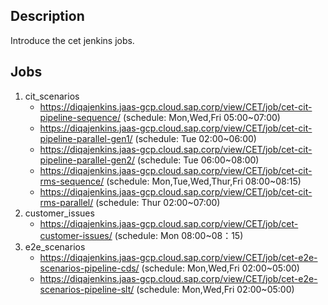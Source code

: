## Description
Introduce the cet jenkins jobs.

## Jobs
1. cit_scenarios
    - https://diqajenkins.jaas-gcp.cloud.sap.corp/view/CET/job/cet-cit-pipeline-sequence/ (schedule: Mon,Wed,Fri 05:00~07:00)
    - https://diqajenkins.jaas-gcp.cloud.sap.corp/view/CET/job/cet-cit-pipeline-parallel-gen1/ (schedule: Tue 02:00~06:00)
    - https://diqajenkins.jaas-gcp.cloud.sap.corp/view/CET/job/cet-cit-pipeline-parallel-gen2/ (schedule: Tue 06:00~08:00)
    - https://diqajenkins.jaas-gcp.cloud.sap.corp/view/CET/job/cet-cit-rms-sequence/ (schedule: Mon,Tue,Wed,Thur,Fri 08:00~08:15)
    - https://diqajenkins.jaas-gcp.cloud.sap.corp/view/CET/job/cet-cit-rms-parallel/ (schedule: Thur 02:00~07:00)
2. customer_issues
    - https://diqajenkins.jaas-gcp.cloud.sap.corp/view/CET/job/cet-customer-issues/ (schedule: Mon 08:00~08：15)
3. e2e_scenarios
    - https://diqajenkins.jaas-gcp.cloud.sap.corp/view/CET/job/cet-e2e-scenarios-pipeline-cds/ (schedule: Mon,Wed,Fri  02:00~05:00)
    - https://diqajenkins.jaas-gcp.cloud.sap.corp/view/CET/job/cet-e2e-scenarios-pipeline-slt/ (schedule: Mon,Wed,Fri  02:00~05:00)